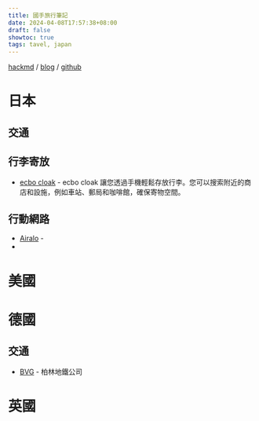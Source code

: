 ```yaml
---
title: 國手旅行筆記
date: 2024-04-08T17:57:38+08:00
draft: false
showtoc: true
tags: tavel, japan
---
```


[hackmd](https://hackmd.io/dD4R8Yj_RwewYJslSFyFeA) / [blog](https://nationalteam.github.io/notes/posts/travel/) / [github](https://github.com/nationalteam/notes/blob/main/content/posts/travel.md)

# 日本

## 交通

## 行李寄放

- [ecbo cloak](https://cloak.ecbo.io) - ecbo cloak 讓您透過手機輕鬆存放行李。您可以搜索附近的商店和設施，例如車站、郵局和咖啡館，確保寄物空間。

## 行動網路

- [Airalo](https://www.airalo.com/) - 
- 

# 美國

# 德國

## 交通

- [BVG](https://www.bvg.de/en) - 柏林地鐵公司

# 英國


